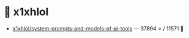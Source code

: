# 👤 x1xhlol

- [x1xhlol/system-prompts-and-models-of-ai-tools](https://github.com/x1xhlol/system-prompts-and-models-of-ai-tools) — 37894 ⭐️ / 11571 🍴
